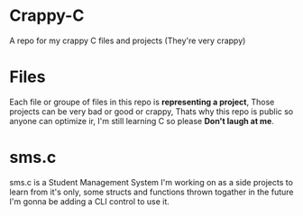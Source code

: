 # Crappy-C
A repo for my crappy C files and projects (They're very crappy)

# Files

Each file or groupe of files in this repo is **representing a project**, Those projects can
be very bad or good or crappy, Thats why this repo is public so anyone can optimize ir, I'm still learning C
so please **Don't laugh at me**.

# sms.c


sms.c is a Student Management System I'm working on as a side projects to learn from it's only, 
some structs and functions thrown togather in the future I'm gonna be adding a CLI control to use it.

